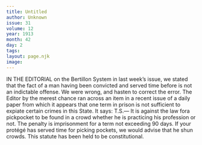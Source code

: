 ```yaml
---
title: Untitled
author: Unknown
issue: 31
volume: 12
year: 1913
month: 42
day: 2
tags:
layout: page.njk
image:
---
```

IN THE EDITORIAL on the Bertillon System in last week’s issue, we stated that the fact of a man having been convicted and served time before is not an indictable offense. We were wrong, and hasten to correct the error.    The Editor by the merest chance ran across an item in a recent issue of a daily paper from which it appears that one term in prison is not sufficient to expiate certain crimes in this State. It says:    T.S.— It is against the law fora pickpocket to be found in a crowd whether he is practicing his profession or not. The penalty is imprisonment for a term not exceeding 90 days. If your protégé has served time for picking pockets, we would advise that he shun crowds. This statute has been held to be constitutional. 


